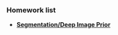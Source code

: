 ### Homework list
- **[Segmentation/Deep Image Prior](https://github.com/skylooop/DL_Skoltech2023/tree/master/HW2)**